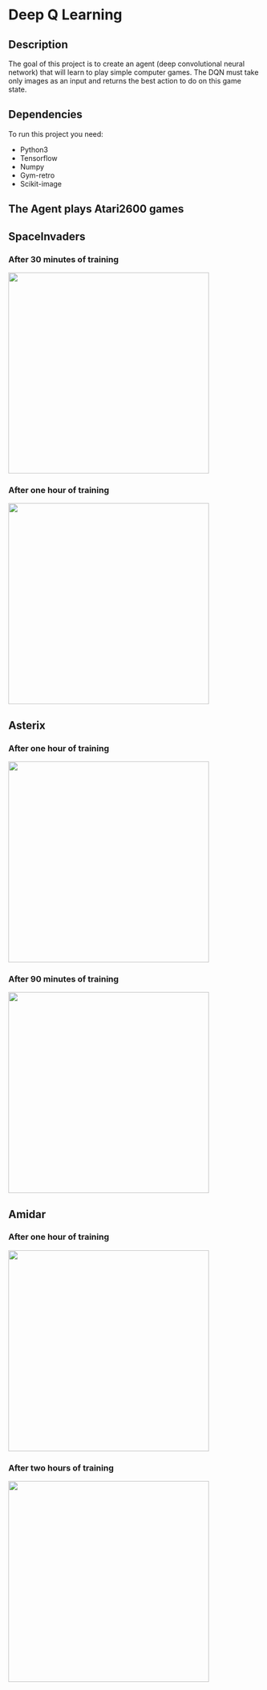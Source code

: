 # Deep Q Learning

## Description
The goal of this project is to create an agent (deep convolutional neural network) that will learn to play simple computer games. The DQN must take only images as an input and returns the best action to do on this game state.

## Dependencies
To run this project you need:
* Python3
* Tensorflow
* Numpy
* Gym-retro
* Scikit-image

## The Agent plays Atari2600 games
## SpaceInvaders
### After 30 minutes of training
<img src="gifs/SpaceInvaders-Atari2600/SpaceInvaders_ATARI_episode_40_reward_855.0.gif" width="400">

### After one hour of training
<img src="gifs/SpaceInvaders-Atari2600/SpaceInvaders_ATARI_episode_75_reward_835.0.gif" width="400">

## Asterix
### After one hour of training
<img src="gifs/Asterix-Atari2600/Asterix_ATARI_episode_401_reward_800.0.gif" width="400">

### After 90 minutes of training
<img src="gifs/Asterix-Atari2600/Asterix_ATARI_episode_595_reward_950.0.gif" width="400">

## Amidar
### After one hour of training
<img src="gifs/Amidar-Atari2600/Amidar_ATARI_episode_118_reward_63.0.gif" width="400">

### After two hours of training
<img src="gifs/Amidar-Atari2600/Amidar_ATARI_episode_214_reward_68.0.gif" width="400">

